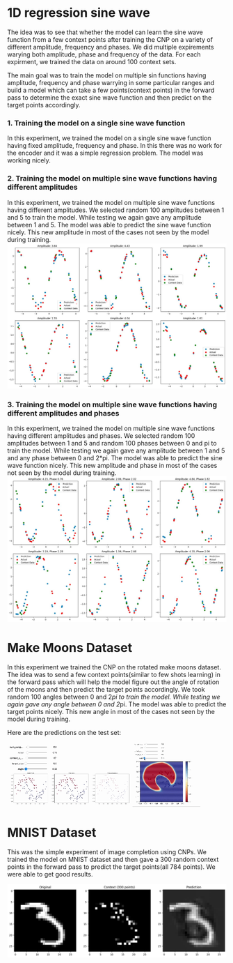 # 1D regression sine wave

The idea was to see that whether the model can learn the sine wave function from a few context points after training the CNP on a variety of different amplitude, frequency and phases. We did multiple expirements warying both amplitude, phase and frequency of the data. For each expirment, we trained the data on around 100 context sets. 

The main goal was to train the model on multiple sin functions having amplitude, frequency and phase warrying in some particular ranges and build a model which can take a few points(context points) in the forward pass to determine the exact sine wave function and then predict on the target points accordingly. 


### 1. Training the model on a single sine wave function
In this experiment, we trained the model on a single sine wave function having fixed amplitude, frequency and phase. In this there was no work for the encoder and it was a simple regression problem. The model was working nicely. 


### 2. Training the model on multiple sine wave functions having different amplitudes
In this experiment, we trained the model on multiple sine wave functions having different amplitudes. We selected random 100 amplitudes between 1 and 5 to train the model. While testing we again gave any amplitude between 1 and 5. The model was able to predict the sine wave function nicely. This new amplitude in most of the cases not seen by the model during training.
![Varrying Amplitude](plots/amplitude.jpeg)


### 3. Training the model on multiple sine wave functions having different amplitudes and phases
In this experiment, we trained the model on multiple sine wave functions having different amplitudes and phases. We selected random 100 amplitudes between 1 and 5 and random 100 phases between 0 and pi to train the model. While testing we again gave any amplitude between 1 and 5 and any phase between 0 and 2*pi. The model was able to predict the sine wave function nicely. This new amplitude and phase in most of the cases not seen by the model during training.
![Varrying Amplitude and Phase](plots/ap.jpeg)



# Make Moons Dataset
In this experiment we trained the CNP on the rotated make moons dataset. The idea was to send a few context points(similar to few shots learning) in the forward pass which will help the model figure out the angle of rotation of the moons and then predict the target points accordingly. We took random 100 angles between 0 and 2*pi to train the model. While testing we again gave any angle between 0 and 2*pi. The model was able to predict the target points nicely. This new angle in most of the cases not seen by the model during training.

Here are the predictions on the test set:

![make_moons](plots/makemoons.gif)
![Decision Surface](plots/decision_surface.gif)


# MNIST Dataset
This was the simple experiment of image completion using CNPs. We trained the model on MNIST dataset and then gave a 300 random context points in the forward pass to predict the target points(all 784 points). We were able to get good results.

![MNIST](plots/mnist.png)

